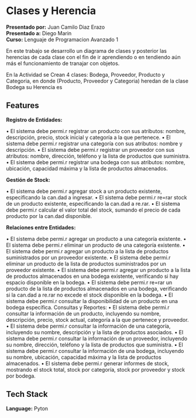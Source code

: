 
# Clases y Herencia 

**Presentado por:** Juan Camilo Diaz Erazo  
**Presentado a:** Diego Marin  
**Curso:** Lenguaje de Programacion Avanzado 1

En este trabajo se desarrollo un diagrama de clases y posterior las herencias de cada clase con el fin de ir aprendiendo o en tendiendo aún más el funcionamiento de tranajar con objetos.

En la Actividad se Crean 4 clases: Bodega, Proveedor, Producto y Categoria, en donde (Producto, Proveedor y Categoria) heredan de la clase Bodega su Herencia es 


## Features

**Registro de Entidades:**

 • El sistema debe permi.r registrar un producto con sus atributos: nombre, descripción, precio, stock
inicial y categoría a la que pertenece.
• El sistema debe permi.r registrar una categoría con sus atributos: nombre y descripción.
• El sistema debe permi.r registrar un proveedor con sus atributos: nombre, dirección, teléfono y la lista
de productos que suministra.
• El sistema debe permi.r registrar una bodega con sus atributos: nombre, ubicación, capacidad máxima
y la lista de productos almacenados.

**Gestión de Stock:**

• El sistema debe permi.r agregar stock a un producto existente, especificando la can.dad a ingresar.
• El sistema debe permi.r re=rar stock de un producto existente, especificando la can.dad a re.rar.
• El sistema debe permi.r calcular el valor total del stock, sumando el precio de cada producto por la
can.dad disponible.

**Relaciones entre Entidades:**

• El sistema debe permi.r agregar un producto a una categoría existente.
• El sistema debe permi.r eliminar un producto de una categoría existente.
• El sistema debe permi.r agregar un producto a la lista de productos suministrados por un proveedor
existente.
• El sistema debe permi.r eliminar un producto de la lista de productos suministrados por un
proveedor existente.
• El sistema debe permi.r agregar un producto a la lista de productos almacenados en una bodega
existente, verificando si hay espacio disponible en la bodega.
• El sistema debe permi.r re=rar un producto de la lista de productos almacenados en una bodega,
verificando si la can.dad a re.rar no excede el stock disponible en la bodega.
• El sistema debe permi.r consultar la disponibilidad de un producto en una bodega específica.
Consultas y Reportes:
• El sistema debe permi.r consultar la información de un producto, incluyendo su nombre, descripción,
precio, stock actual, categoría a la que pertenece y proveedor.
• El sistema debe permi.r consultar la información de una categoría, incluyendo su nombre, descripción
y la lista de productos asociados.
• El sistema debe permi.r consultar la información de un proveedor, incluyendo su nombre, dirección,
teléfono y la lista de productos que suministra.
• El sistema debe permi.r consultar la información de una bodega, incluyendo su nombre, ubicación,
capacidad máxima y la lista de productos almacenados.
• El sistema debe permi.r generar informes de stock, mostrando el stock total, stock por categoría, stock
por proveedor y stock por bodega.


## Tech Stack

**Language:** Pyton



